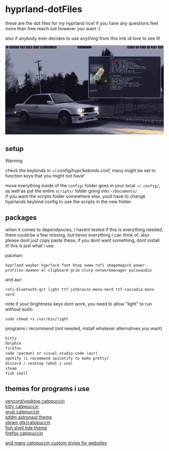 # hyprland-dotFiles
these are the dot files for my hyprland rice! if you have any questions feel more than free reach out however you want :)<br />

also if anybody ever decides to use anything from this lmk id love to see it!

![rando image](images/rice1.png)

## setup

> [!WARNING]
> check the keybinds in ~/.config/hypr/kebinds.conf, many might be set to function keys that you might not have!

move everything inside of the `config/` folder goes in your local `~/.config/`, as well as put the entire `scripts/` folder going into `~/Documents/` <br />
if you want the scripts folder somewhere else, youll have to change hyprlands keybind config to use the scripts in the new folder.

## packages

when it comes to dependancies, i havent tested if this is everything needed, there could be a few missing, but heres everything i can think of. also please dont just copy paste these, if you dont want something, dont install it! this is just what i use. <br />

pacman:
```
hyprland waybar hyprlock foot btop swww rofi imagemagick power-profiles-daemon wl-clipboard grim slurp networkmanager pulseaudio
```
and aur:
```
rofi-bluetooth-git light ttf-jetbrains-mono-nerd ttf-cascadia-mono-nerd
```
note if your brightness keys dont work, you need to allow "light" to run without sudo:
```
sudo chmod +s /usr/bin/light
```
programs i recommend (not needed, install whatever alternatives you want)
```
kitty
dolphin
firefox
code (pacman) or visual-studio-code (aur)
spotify (i recommend spicetify to make pretty)
discord / vesktop (what i use)
steam
fish shell
```

## themes for programs i use
[vencord/vesktop catppuccin](https://www.google.com/search?client=firefox-b-1-d&q=catppuccin+discord)<br />
[kitty catppuccin](https://github.com/catppuccin/kitty)<br />
[grub catppuccin](https://github.com/catppuccin/grub)<br />
[sddm astronaut theme](https://github.com/Keyitdev/sddm-astronaut-theme)<br />
[steam gtk/catppuccin](https://github.com/tkashkin/Adwaita-for-Steam)<br />
[fish shell tide theme](https://github.com/IlanCosman/tide)<br />
[firefox catppuccin](https://addons.mozilla.org/en-US/firefox/addon/catppuccin/)<br />

[and many catppuccin custom styles for websites](https://github.com/catppuccin/userstyles)